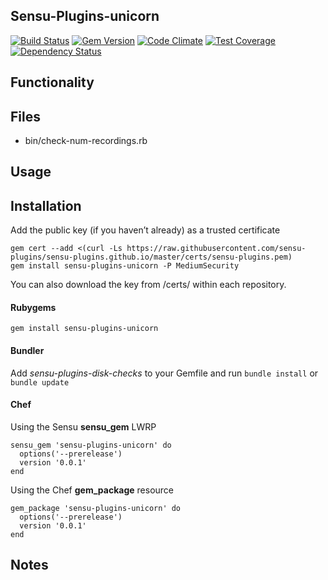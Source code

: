 ## Sensu-Plugins-unicorn

[![Build Status](https://travis-ci.org/sensu-plugins/sensu-plugins-unicorn.svg?branch=master)](https://travis-ci.org/sensu-plugins/sensu-plugins-unicorn)
[![Gem Version](https://badge.fury.io/rb/sensu-plugins-unicorn.svg)](http://badge.fury.io/rb/sensu-plugins-unicorn)
[![Code Climate](https://codeclimate.com/github/sensu-plugins/sensu-plugins-unicorn/badges/gpa.svg)](https://codeclimate.com/github/sensu-plugins/sensu-plugins-unicorn)
[![Test Coverage](https://codeclimate.com/github/sensu-plugins/sensu-plugins-unicorn/badges/coverage.svg)](https://codeclimate.com/github/sensu-plugins/sensu-plugins-unicorn)
[![Dependency Status](https://gemnasium.com/sensu-plugins/sensu-plugins-unicorn.svg)](https://gemnasium.com/sensu-plugins/sensu-plugins-unicorn)

## Functionality

## Files
 * bin/check-num-recordings.rb


## Usage

## Installation

Add the public key (if you haven’t already) as a trusted certificate

```
gem cert --add <(curl -Ls https://raw.githubusercontent.com/sensu-plugins/sensu-plugins.github.io/master/certs/sensu-plugins.pem)
gem install sensu-plugins-unicorn -P MediumSecurity
```

You can also download the key from /certs/ within each repository.

#### Rubygems

`gem install sensu-plugins-unicorn`

#### Bundler

Add *sensu-plugins-disk-checks* to your Gemfile and run `bundle install` or `bundle update`

#### Chef

Using the Sensu **sensu_gem** LWRP
```
sensu_gem 'sensu-plugins-unicorn' do
  options('--prerelease')
  version '0.0.1'
end
```

Using the Chef **gem_package** resource
```
gem_package 'sensu-plugins-unicorn' do
  options('--prerelease')
  version '0.0.1'
end
```

## Notes
